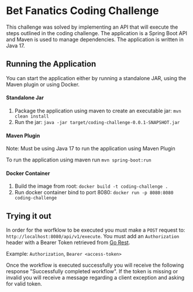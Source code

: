 # Bet Fanatics Coding Challenge

This challenge was solved by implementing an API that will execute the steps outlined in the coding challenge.
The application is a Spring Boot API and Maven is used to manage dependencies. The application is written in Java 17.

## Running the Application
You can start the application either by running a standalone JAR, using the Maven plugin or using Docker.

#### Standalone Jar

1) Package the application using maven to create an executable jar: `mvn clean install`
2) Run the jar: `java -jar target/coding-challenge-0.0.1-SNAPSHOT.jar`

#### Maven Plugin
Note: Must be using Java 17 to run the application using Maven Plugin

To run the application using maven run `mvn spring-boot:run`

#### Docker Container

1) Build the image from root: `docker build -t coding-challenge . `
2) Run docker container bind to port 8080: `docker run -p 8080:8080 coding-challenge
   `
## Trying it out

In order for the worfklow to be executed you must make a `POST` request to: `http://localhost:8080/api/v1/execute`. You must add an `Authorization` header with a Bearer Token retrieved from [Go Rest](https://gorest.co.in/consumer/login).

Example: `Authorization`, `Bearer <access-token>`

Once the workflow is executed successfully you will receive the following response "Successfully completed workflow". If the token is missing or invalid you will receive a message regarding a client exception and asking for valid token.

